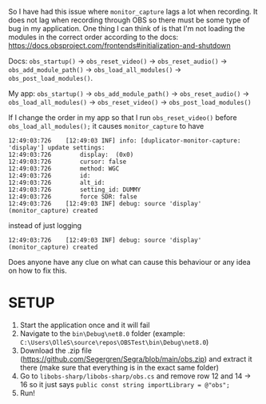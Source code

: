 So I have had this issue where `monitor_capture` lags a lot when recording. It does not lag when recording through OBS so there must be some type of bug in my application. One thing I can think of is that I'm not loading the modules in the correct order according to the docs: https://docs.obsproject.com/frontends#initialization-and-shutdown

Docs: `obs_startup()` -> `obs_reset_video()` -> `obs_reset_audio()` -> `obs_add_module_path()` -> `obs_load_all_modules()`  -> `obs_post_load_modules()`.

My app: `obs_startup()` -> `obs_add_module_path()` -> `obs_reset_audio()` -> `obs_load_all_modules()` -> `obs_reset_video()` -> `obs_post_load_modules()`

If I change the order in my app so that I run `obs_reset_video()` before `obs_load_all_modules();` it causes `monitor_capture` to have
```
12:49:03:726    [12:49:03 INF] info: [duplicator-monitor-capture: 'display'] update settings:
12:49:03:726        display:  (0x0)
12:49:03:726        cursor: false
12:49:03:726        method: WGC
12:49:03:726        id: 
12:49:03:726        alt_id: 
12:49:03:726        setting_id: DUMMY
12:49:03:726        force SDR: false
12:49:03:726    [12:49:03 INF] debug: source 'display' (monitor_capture) created
```
instead of just logging
```
12:49:03:726    [12:49:03 INF] debug: source 'display' (monitor_capture) created
```

Does anyone have any clue on what can cause this behaviour or any idea on how to fix this. 

# SETUP
1. Start the application once and it will fail
2. Navigate to the `bin\Debug\net8.0` folder (example: `C:\Users\OlleS\source\repos\OBSTest\bin\Debug\net8.0`)
3. Download the .zip file (https://github.com/Segergren/Segra/blob/main/obs.zip) and extract it there (make sure that everything is in the exact same folder)
4. Go to `libobs-sharp/libobs-sharp/obs.cs` and remove row 12 and 14 -> 16 so it just says `public const string importLibrary = @"obs";`
5. Run!
